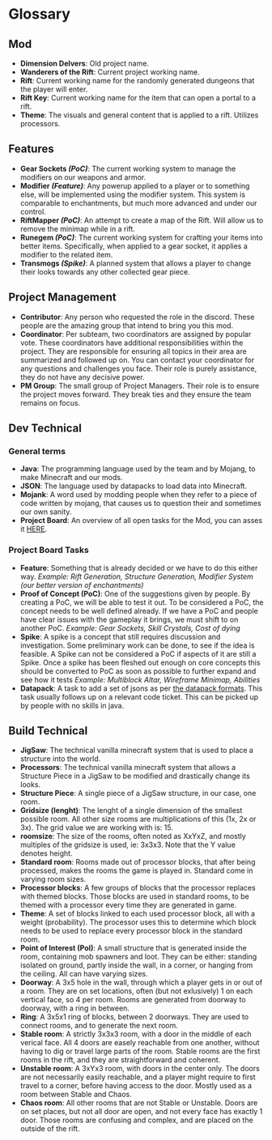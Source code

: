 # Glossary

## Mod
* **Dimension Delvers**: Old project name.
* **Wanderers of the Rift**: Current project working name.
* **Rift**: Current working name for the randomly generated dungeons that the player will enter.
* **Rift Key**: Current working name for the item that can open a portal to a rift.
* **Theme**: The visuals and general content that is applied to a rift. Utilizes processors.

## Features
* **Gear Sockets *(PoC)***: The current working system to manage the modifiers on our weapons and armor.
* **Modifier *(Feature)***: Any powerup applied to a player or to something else, will be implemented using the modifier system. This system is comparable to enchantments, but much more advanced and under our control.
* **RiftMapper *(PoC)***: An attempt to create a map of the Rift. Will allow us to remove the minimap while in a rift. 
* **Runegem *(PoC)***: The current working system for crafting your items into better items. Specifically, when applied to a gear socket, it applies a modifier to the related item.
* **Transmogs *(Spike)***: A planned system that allows a player to change their looks towards any other collected gear piece.
 
## Project Management
* **Contributor**: Any person who requested the role in the discord. These people are the amazing group that intend to bring you this mod.
* **Coordinator**: Per subteam, two coordinators are assigned by popular vote. These coordinators have additional responsibilities within the project. They are responsible for ensuring all topics in their area are summarized and followed up on. You can contact your coordinator for any questions and challenges you face. Their role is purely assistance, they do not have any decisive power.
* **PM Group**: The small group of Project Managers. Their role is to ensure the project moves forward. They break ties and they ensure the team remains on focus.

## Dev Technical
### General terms
* **Java**: The programming language used by the team and by Mojang, to make Minecraft and our mods.
* **JSON**: The language used by datapacks to load data into Minecraft.
* **Mojank**: A word used by modding people when they refer to a piece of code written by mojang, that causes us to question their and sometimes our own sanity.
* **Project Board**: An overview of all open tasks for the Mod, you can asses it [HERE](https://github.com/orgs/Dimension-Delvers/projects/1).
### Project Board Tasks
* **Feature**: Something that is already decided or we have to do this either way. *Example: Rift Generation, Structure Generation, Modifier System (our better version of enchantments)*
* **Proof of Concept (PoC)**: One of the suggestions given by people. By creating a PoC, we will be able to test it out. To be considered a PoC, the concept needs to be well defined already. If we have a PoC and people have clear issues with the gameplay it brings, we must shift to on another PoC. *Example: Gear Sockets, Skill Crystals, Cost of dying*
* **Spike**: A spike is a concept that still requires discussion and investigation. Some preliminary work can be done, to see if the idea is feasible. A Spike can not be considered a PoC if aspects of it are still a Spike. Once a spike has been fleshed out enough on core concepts this should be converted to PoC as soon as possible to further expand and see how it tests *Example: Multiblock Altar, Wireframe Minimap, Abilities*
* **Datapack**: A task to add a set of jsons as per [the datapack formats](code/datapack/datapack-formats.md). This task usually follows up on a relevant code ticket. This can be picked up by people with no skills in java.

## Build Technical
* **JigSaw**: The technical vanilla minecraft system that is used to place a structure into the world.
* **Processors**: The technical vanilla minecraft system that allows a Structure Piece in a JigSaw to be modified and drastically change its looks.
* **Structure Piece**: A single piece of a JigSaw structure, in our case, one room.
* **Gridsize (lenght)**: The lenght of a single dimension of the smallest possible room. All other size rooms are multiplications of this (1x, 2x or 3x). The grid value we are working with is: 15.
* **roomsize**: The size of the rooms, often noted as XxYxZ, and mostly multiples of the gridsize is used, ie: 3x3x3. Note that the Y value denotes height.
* **Standard room**: Rooms made out of processor blocks, that after being processed, makes the rooms the game is played in. Standard come in varying room sizes. 
* **Processor blocks**:	A few groups of blocks that the processor replaces with themed blocks. Those blocks are used in standard rooms, to be themed with a processor every time they are generated in game.
* **Theme**: A set of blocks linked to each used processor block, all with a weight (probability). The processor uses this to determine which block needs to be used to replace every processor block in the standard room.
* **Point of Interest (PoI)**:	A small structure that is generated inside the room, containing mob spawners and loot. They can be either: standing isolated on ground, partly inside the wall, in a corner, or hanging from the ceiling. All can have varying sizes.
* **Doorway**: A 3x5 hole in the wall, through which a player gets in or out of a room. They are on set locations, often (but not exlusively) 1 on each vertical face, so 4 per room. Rooms are generated from doorway to doorway, with a ring in between.
* **Ring**: A 3x5x1 ring of blocks, between 2 doorways. They are used to connect rooms, and to generate the next room.
* **Stable room**: A strictly 3x3x3 room, with a door in the middle of each verical face. All 4 doors are easely reachable from one another, without having to dig or travel large parts of the room. Stable rooms are the first rooms in the rift, and they are straightforward and coherent.
* **Unstable room**: A 3xYx3 room, with doors in the center only. The doors are not necessarily easily reachable, and a player might require to first travel to a corner, before having access to the door. Mostly used as a room between Stable and Chaos.
* **Chaos room**: All other rooms that are not Stable or Unstable. Doors are on set places, but not all door are open, and not every face has exactly 1 door. Those rooms are confusing and complex, and are placed on the outside of the rift.
